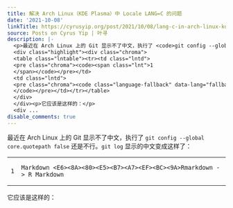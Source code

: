 ```yaml
---
title: 解决 Arch Linux（KDE Plasma）中 Locale LANG=C 的问题
date: '2021-10-08'
linkTitle: https://cyrusyip.org/post/2021/10/08/lang-c-in-arch-linux-kde-plasma/
source: Posts on Cyrus Yip | 叶寻
description: |-
  <p>最近在 Arch Linux 上的 Git 显示不了中文，执行了 <code>git config --global core.quotepath false</code> 还是不行。<code>git log</code> 显示的中文变成这样了：</p>
  <div class="highlight"><div class="chroma">
  <table class="lntable"><tr><td class="lntd">
  <pre class="chroma"><code><span class="lnt">1
  </span></code></pre></td>
  <td class="lntd">
  <pre class="chroma"><code class="language-fallback" data-lang="fallback">Markdown &lt;E6&gt;&lt;8A&gt;&lt;80&gt;&lt;E5&gt;&lt;B7&gt;&lt;A7&gt;&lt;EF&gt;&lt;BC&gt;&lt;9A&gt;Rmarkdown -&gt; R Markdown
  </code></pre></td></tr></table>
  </div>
  </div><p>它应该是这样的：</p>
  <div ...
disable_comments: true
---
```

<p>最近在 Arch Linux 上的 Git 显示不了中文，执行了 <code>git config --global core.quotepath false</code> 还是不行。<code>git log</code> 显示的中文变成这样了：</p>
<div class="highlight"><div class="chroma">
<table class="lntable"><tr><td class="lntd">
<pre class="chroma"><code><span class="lnt">1
</span></code></pre></td>
<td class="lntd">
<pre class="chroma"><code class="language-fallback" data-lang="fallback">Markdown &lt;E6&gt;&lt;8A&gt;&lt;80&gt;&lt;E5&gt;&lt;B7&gt;&lt;A7&gt;&lt;EF&gt;&lt;BC&gt;&lt;9A&gt;Rmarkdown -&gt; R Markdown
</code></pre></td></tr></table>
</div>
</div><p>它应该是这样的：</p>
<div ...